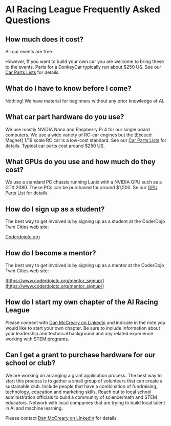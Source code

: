 # AI Racing League Frequently Asked Questions

## How much does it cost?
All our events are free.

However, ff you want to build your own car you are welcome to bring these to the events.  Parts for a DonkeyCar typically run about $250 US. See our [Car Parts Lists](admin/car-parts-list.md) for details.

## What do I have to know before I come?

Nothing!  We have material for beginners without any prior knowledge of AI.

## What car part hardware do you use?

We use mostly NVIDIA Nano and Raspberry Pi 4 for our single board computers.  We use a wide variety of RC-car engines but the [Exceed Magnet] 1/16 scale RC car is a low-cost standard.  See our [Car Parts Lists](admin/car-parts-list.md) for details.  Typical car parts cost around $250 US.

## What GPUs do you use and how much do they cost?

We use a standard PC chassis running Lunix with a NVIDIA GPU such as a GTX 2080.  These PCs can be purchased for around $1,500.  Se our [GPU Parts List](admin/gpu-parts.md) for details.

## How do I sign up as a student?

The best way to get involved is by signing up as a student at the CoderDojo Twin Cities web site:

[Coderdojotc.org](https://www.coderdojotc.org/)

## How do I become a mentor?

The best way to get involved is by signing up as a mentor at the CoderDojo Twin Cities web site:

[https://www.coderdojotc.org/mentor_signup/](https://www.coderdojotc.org/mentor_signup/)

## How do I start my own chapter of the AI Racing League

Please connect with [Dan McCreary on LinkedIn](https://www.linkedin.com/in/danmccreary/) and indicate in the note you would like to start your own chapter.  Be sure to include information about your leadership and technical background and any related experience working with STEM programs.

## Can I get a grant to purchase hardware for our school or club?

We are working on arranging a grant application process.  The best way to start this
process is to gather a small group of volunteers that can create a sustainable club.
Include people that have a combination of fundraising, technology, education and marketing skills.
Reach out to local school administration officials to build a community of science/math and STEM educators.  Network with local companies that are trying to build local talent in AI and machine learning.

Please contact [Dan McCreary on LinkedIn](https://www.linkedin.com/in/danmccreary/) for details.